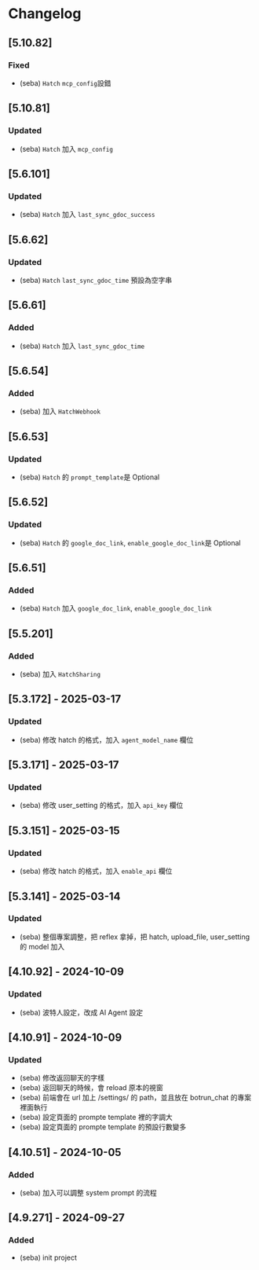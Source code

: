 # Changelog

## [5.10.82]
### Fixed
- (seba) `Hatch` `mcp_config`設錯

## [5.10.81]
### Updated
- (seba) `Hatch` 加入 `mcp_config`

## [5.6.101]
### Updated
- (seba) `Hatch` 加入 `last_sync_gdoc_success`

## [5.6.62]
### Updated
- (seba) `Hatch` `last_sync_gdoc_time` 預設為空字串

## [5.6.61]
### Added
- (seba) `Hatch` 加入 `last_sync_gdoc_time`

## [5.6.54]
### Added
- (seba) 加入 `HatchWebhook`

## [5.6.53]
### Updated
- (seba) `Hatch` 的 `prompt_template`是 Optional

## [5.6.52]
### Updated
- (seba) `Hatch` 的 `google_doc_link`, `enable_google_doc_link`是 Optional

## [5.6.51]
### Added
- (seba) `Hatch` 加入 `google_doc_link`, `enable_google_doc_link`

## [5.5.201]
### Added
- (seba) 加入 `HatchSharing`

## [5.3.172] - 2025-03-17
### Updated
- (seba) 修改 hatch 的格式，加入 `agent_model_name` 欄位

## [5.3.171] - 2025-03-17
### Updated
- (seba) 修改 user_setting 的格式，加入 `api_key` 欄位

## [5.3.151] - 2025-03-15
### Updated
- (seba) 修改 hatch 的格式，加入 `enable_api` 欄位

## [5.3.141] - 2025-03-14
### Updated
- (seba) 整個專案調整，把 reflex 拿掉，把 hatch, upload_file, user_setting 的 model 加入

## [4.10.92] - 2024-10-09
### Updated
- (seba) 波特人設定，改成 AI Agent 設定

## [4.10.91] - 2024-10-09
### Updated
- (seba) 修改返回聊天的字樣
- (seba) 返回聊天的時候，會 reload 原本的視窗
- (seba) 前端會在 url 加上 /settings/ 的 path，並且放在 botrun_chat 的專案裡面執行
- (seba) 設定頁面的 prompte template 裡的字調大
- (seba) 設定頁面的 prompte template 的預設行數變多

## [4.10.51] - 2024-10-05
### Added
- (seba) 加入可以調整 system prompt 的流程

## [4.9.271] - 2024-09-27
### Added
- (seba) init project
